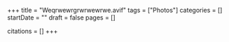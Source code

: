 +++
title = "Weqrwewrgrwrwewrwe.avif"
tags = ["Photos"]
categories = []
startDate = ""
draft = false
pages = []

citations = []
+++

